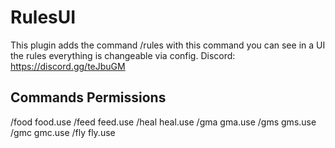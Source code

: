 # RulesUI
This plugin adds the command /rules with this command you can see in a UI the rules everything is changeable via config.
Discord: https://discord.gg/teJbuGM


## Commands 	Permissions

/food	food.use
/feed	feed.use
/heal	heal.use
/gma	gma.use
/gms	gms.use
/gmc	gmc.use
/fly	fly.use

